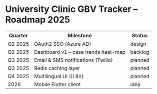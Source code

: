
# University Clinic GBV Tracker – Roadmap 2025

| Quarter | Milestone | Status |
|---------|-----------|--------|
| Q2 2025 |  OAuth2 SSO (Azure AD) |  design |
| Q2 2025 |  Dashboard v1 – case trends heat-map | backlog |
| Q3 2025 |  Email & SMS notifications (Twilio) | planned |
| Q3 2025 |  Redis caching layer | planned |
| Q4 2025 |  Multilingual UI (i18n) | planned |
| 2026    |  Mobile Flutter client | idea |

